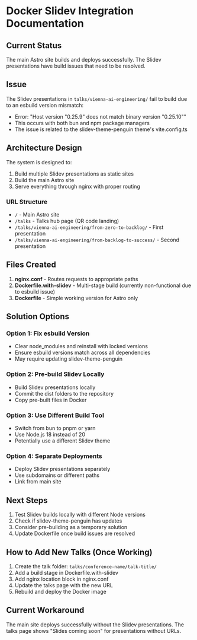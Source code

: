 # Docker Slidev Integration Documentation

## Current Status
The main Astro site builds and deploys successfully. The Slidev presentations have build issues that need to be resolved.

## Issue
The Slidev presentations in `talks/vienna-ai-engineering/` fail to build due to an esbuild version mismatch:
- Error: "Host version "0.25.9" does not match binary version "0.25.10""
- This occurs with both bun and npm package managers
- The issue is related to the slidev-theme-penguin theme's vite.config.ts

## Architecture Design
The system is designed to:
1. Build multiple Slidev presentations as static sites
2. Build the main Astro site
3. Serve everything through nginx with proper routing

### URL Structure
- `/` - Main Astro site
- `/talks` - Talks hub page (QR code landing)
- `/talks/vienna-ai-engineering/from-zero-to-backlog/` - First presentation
- `/talks/vienna-ai-engineering/from-backlog-to-success/` - Second presentation

## Files Created
1. **nginx.conf** - Routes requests to appropriate paths
2. **Dockerfile.with-slidev** - Multi-stage build (currently non-functional due to esbuild issue)
3. **Dockerfile** - Simple working version for Astro only

## Solution Options

### Option 1: Fix esbuild Version
- Clear node_modules and reinstall with locked versions
- Ensure esbuild versions match across all dependencies
- May require updating slidev-theme-penguin

### Option 2: Pre-build Slidev Locally
- Build Slidev presentations locally
- Commit the dist folders to the repository
- Copy pre-built files in Docker

### Option 3: Use Different Build Tool
- Switch from bun to pnpm or yarn
- Use Node.js 18 instead of 20
- Potentially use a different Slidev theme

### Option 4: Separate Deployments
- Deploy Slidev presentations separately
- Use subdomains or different paths
- Link from main site

## Next Steps
1. Test Slidev builds locally with different Node versions
2. Check if slidev-theme-penguin has updates
3. Consider pre-building as a temporary solution
4. Update Dockerfile once build issues are resolved

## How to Add New Talks (Once Working)
1. Create the talk folder: `talks/conference-name/talk-title/`
2. Add a build stage in Dockerfile.with-slidev
3. Add nginx location block in nginx.conf
4. Update the talks page with the new URL
5. Rebuild and deploy the Docker image

## Current Workaround
The main site deploys successfully without the Slidev presentations. The talks page shows "Slides coming soon" for presentations without URLs.